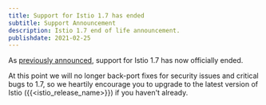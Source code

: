 ```yaml
---
title: Support for Istio 1.7 has ended
subtitle: Support Announcement
description: Istio 1.7 end of life announcement.
publishdate: 2021-02-25
---
```


As [previously announced](/news/support/announcing-1.7-eol/), support for Istio 1.7 has now officially ended.

At this point we will no longer back-port fixes for security issues and critical bugs to 1.7, so we heartily encourage
you to upgrade to the latest version of Istio ({{<istio_release_name>}}) if you haven't already.